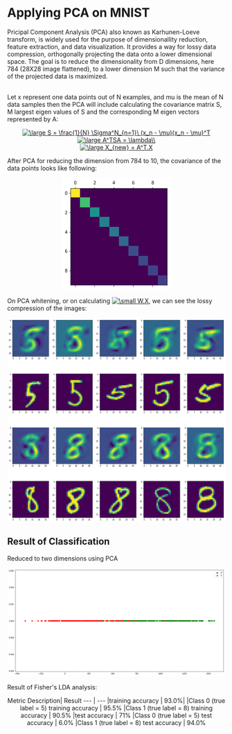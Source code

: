 # Applying PCA on MNIST 

Pricipal Component Analysis (PCA) also known as Karhunen-Loeve transform, is widely used for the purpose of dimensionallity reduction, feature extraction, and data visualization. It provides a way for lossy data compression, orthogonally projecting the data onto a lower dimensional space. The goal is to reduce the dimensionality from D dimensions, here 784 (28X28 image flattened), to a lower dimension M such that the variance of the projected data is maximized.

<br>
Let x represent one data points out of N examples, and mu is the mean of N data samples then the PCA will include calculating the covariance matrix S, M largest eigen values of S and the corresponding M eigen vectors represented by A:

<p align="center">
<a href="https://www.codecogs.com/eqnedit.php?latex=\large&space;S&space;=&space;\frac{1}{N}&space;\Sigma^N_{n=1}\&space;(x_n&space;-&space;\mu)(x_n&space;-&space;\mu)^T\\" target="_blank"><img src="https://latex.codecogs.com/gif.latex?\large&space;S&space;=&space;\frac{1}{N}&space;\Sigma^N_{n=1}\&space;(x_n&space;-&space;\mu)(x_n&space;-&space;\mu)^T\\" title="\large S = \frac{1}{N} \Sigma^N_{n=1}\ (x_n - \mu)(x_n - \mu)^T" /></a> 
  <br>
<a href="https://www.codecogs.com/eqnedit.php?latex=\large&space;A^TSA&space;=&space;\lambda\\" target="_blank"><img src="https://latex.codecogs.com/gif.latex?\large&space;A^TSA&space;=&space;\lambda\\" title="\large A^TSA = \lambda\\" /></a>
  <br>
<a href="https://www.codecogs.com/eqnedit.php?latex=\large&space;X_{new}&space;=&space;A^T.X" target="_blank"><img src="https://latex.codecogs.com/gif.latex?\large&space;X_{new}&space;=&space;A^T.X" title="\large X_{new} = A^T.X" /></a> 
</p>

After PCA for reducing the dimension from 784 to 10, the covariance of the data points looks like following:
<p align="center">
  <img src="https://raw.githubusercontent.com/tanishkasingh9/pca_mnist/master/PCAcovar.png">
</p>

On PCA whitening, or on calculating <a href="https://www.codecogs.com/eqnedit.php?latex=\small&space;W.X" target="_blank"><img src="https://latex.codecogs.com/gif.latex?\small&space;W.X" title="\small W.X" /></a>, we can see the lossy compression of the images:

<p align="center">
  <img src="https://raw.githubusercontent.com/tanishkasingh9/pca_mnist/master/b4.png">
</p>

## Result of Classification 
Reduced to two dimensions using PCA 
<p align="center">
  <img src="https://raw.githubusercontent.com/tanishkasingh9/pca_mnist/master/2d.png">
</p>

Result of Fisher's LDA analysis:
<p align="center">
Metric Description| Result
--- | --- 
|training accuracy  |  93.0%|
|Class 0 (true label = 5) training accuracy |  95.5%
|Class 1 (true label = 8) training accuracy |  90.5%
|test accuracy  | 71%
|Class 0 (true label = 5) test accuracy  |  6.0%
|Class 1 (true label = 8) test accuracy  |  94.0%

</p>




